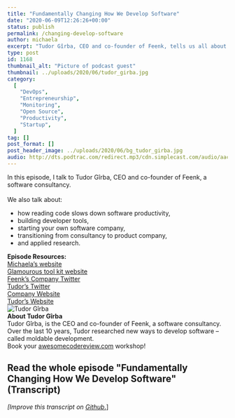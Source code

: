 ```yaml
---
title: "Fundamentally Changing How We Develop Software"
date: "2020-06-09T12:26:26+00:00"
status: publish
permalink: /changing-develop-software
author: michaela
excerpt: "Tudor Gîrba, CEO and co-founder of Feenk, tells us all about moldable development -- a new way to develop software."
type: post
id: 1168
thumbnail_alt: "Picture of podcast guest"
thumbnail: ../uploads/2020/06/tudor_girba.jpg
category:
  [
    "DevOps",
    "Entrepreneurship",
    "Monitoring",
    "Open Source",
    "Productivity",
    "Startup",
  ]
tag: []
post_format: []
post_header_image: ../uploads/2020/06/bg_tudor_girba.jpg
audio: http://dts.podtrac.com/redirect.mp3/cdn.simplecast.com/audio/aaca90/aaca909a-e34f-49ae-a86f-f59e4fa807f0/bd3cc2cd-8884-4474-8eee-c8e39529cb7d/tudor-girba-recording-ready_tc.mp3
---
```


<div class="episode-about">
In this episode, I talk to Tudor Gîrba, CEO and co-founder of Feenk, a software consultancy.
<br/> <br/>We also talk about:
<ul>
<li> how reading code slows down software productivity,</li>
<li> building developer tools,</li>
<li> starting your own software company,</li>
<li> transitioning from consultancy to product company,</li>
<li> and applied research.</li>
</ul>
</div>
<div class=" episode-links">
<b>Episode Resources:</b><br/>
<a href="https://www.michaelagreiler.com">Michaela’s website</a><br/>
<a href="http://gtoolkit.com/">Glamourous tool kit website</a><br/>
<a href="https://twitter.com/feenkcom">Feenk’s Company Twitter</a><br/>
<a href="https://twitter.com/girba/">Tudor’s Twitter</a><br/>
<a href="http://feenk.com/">Company Website</a><br/>
<a href="http://tudorgirba.com/">Tudor’s Website</a><br/>
</div>

<div class="row pt-2 align-items-center">
<div class="col-4 guest-picture">
<img src="../uploads/2020/06/tudor_girba.jpg" alt="Tudor Gîrba"/>
</div>
<div class="col-8 guest-about">
<b>About Tudor Gîrba</b><br/>
Tudor Gîrba, is the CEO and co-founder of Feenk, a software consultancy. Over the last 10 years, Tudor researched new ways to develop software – called moldable development.
</div>
</div>

<div class="sponsorship">
Book your <a href="https://www.michaelagreiler.com/workshops">awesomecodereview.com</a> workshop!
</div>

## Read the whole episode "Fundamentally Changing How We Develop Software" (Transcript)

_\[Improve this transcript on [Github](https://github.com/mgreiler/se-unlocked/tree/master/Transcripts)_[.](https://github.com/mgreiler/se-unlocked/tree/master/Transcripts)\]
